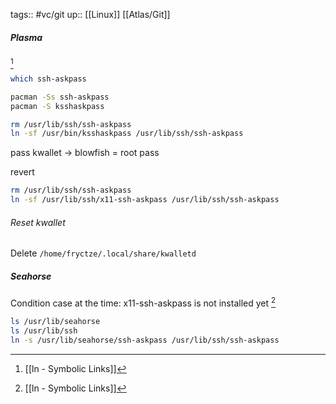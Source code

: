 tags:: #vc/git 
up:: [[Linux]] [[Atlas/Git]]

##### Plasma
[^ln]
```sh
which ssh-askpass

pacman -Ss ssh-askpass
pacman -S ksshaskpass

rm /usr/lib/ssh/ssh-askpass
ln -sf /usr/bin/ksshaskpass /usr/lib/ssh/ssh-askpass
```

pass kwallet -> blowfish = root pass

revert
```sh
rm /usr/lib/ssh/ssh-askpass
ln -sf /usr/lib/ssh/x11-ssh-askpass /usr/lib/ssh/ssh-askpass
```

###### Reset kwallet
Delete `/home/fryctze/.local/share/kwalletd`

##### Seahorse
Condition case at the time: x11-ssh-askpass is not installed yet [^ln]
```sh
ls /usr/lib/seahorse
ls /usr/lib/ssh
ln -s /usr/lib/seahorse/ssh-askpass /usr/lib/ssh/ssh-askpass
```



[^ln]: [[ln - Symbolic Links]]